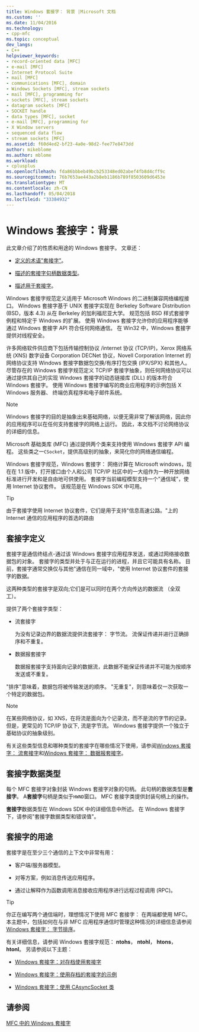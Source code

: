 ```yaml
---
title: Windows 套接字： 背景 |Microsoft 文档
ms.custom: ''
ms.date: 11/04/2016
ms.technology:
- cpp-mfc
ms.topic: conceptual
dev_langs:
- C++
helpviewer_keywords:
- record-oriented data [MFC]
- e-mail [MFC]
- Internet Protocol Suite
- mail [MFC]
- communications [MFC], domain
- Windows Sockets [MFC], stream sockets
- mail [MFC], programming for
- sockets [MFC], stream sockets
- datagram sockets [MFC]
- SOCKET handle
- data types [MFC], socket
- e-mail [MFC], programming for
- X Window servers
- sequenced data flow
- stream sockets [MFC]
ms.assetid: f60d4ed2-bf23-4a0e-98d2-fee77e8473dd
author: mikeblome
ms.author: mblome
ms.workload:
- cplusplus
ms.openlocfilehash: fda86bbbeb49bcb253348ed02abef4fb8d4cff9c
ms.sourcegitcommit: 76b7653ae443a2b8eb1186b789f8503609d6453e
ms.translationtype: MT
ms.contentlocale: zh-CN
ms.lasthandoff: 05/04/2018
ms.locfileid: "33384932"
---
```

# <a name="windows-sockets-background"></a>Windows 套接字：背景
此文章介绍了的性质和用途的 Windows 套接字。 文章还：  
  
-   [定义的术语"套接字"](#_core_definition_of_a_socket)。  
  
-   [描述的套接字句柄数据类型](#_core_the_socket_data_type)。  
  
-   [描述用于套接字](#_core_uses_for_sockets)。  
  
 Windows 套接字规范定义适用于 Microsoft Windows 的二进制兼容网络编程接口。 Windows 套接字基于 UNIX 套接字实现在 Berkeley Software Distribution (BSD，版本 4.3) 从在 Berkeley 的加利福尼亚大学。 规范包括 BSD 样式套接字例程和特定于 Windows 的扩展。 使用 Windows 套接字允许你的应用程序能够通过 Windows 套接字 API 符合任何网络通信。 在 Win32 中，Windows 套接字提供对线程安全。  
  
 许多网络软件供应商下包括传输控制协议 /internet 协议 (TCP/IP)，Xerox 网络系统 (XNS) 数字设备 Corporation DECNet 协议，Novell Corporation Internet 的网络协议支持 Windows 套接字数据包交换/有序打包交换 (IPX/SPX) 和其他人。 尽管存在的 Windows 套接字规范定义 TCP/IP 套接字抽象，则任何网络协议可以通过提供其自己的实现 Windows 套接字的动态链接库 (DLL) 的版本符合 Windows 套接字。 使用 Windows 套接字编写的商业应用程序的示例包括 X Windows 服务器、 终端仿真程序和电子邮件系统。  
  
> [!NOTE]
>  Windows 套接字的目的是抽象出来基础网络，以便无需非常了解该网络，因此你的应用程序可以在任何支持套接字的网络上运行。 因此，本文档不讨论网络协议的详细的信息。  
  
 Microsoft 基础类库 (MFC) 通过提供两个类来支持使用 Windows 套接字 API 编程。 这些类之一`CSocket`，提供高级别的抽象，来简化你的网络通信编程。  
  
 Windows 套接字规范，Windows 套接字： 网络计算在 Microsoft windows，现在在 1.1 版中，打开接口由个人和公司 TCP/IP 社区中的一大组作为一种开放网络标准进行开发和是自由地可供使用。 套接字当前编程模型支持一个"通信域"，使用 Internet 协议套件。 该规范是在 Windows SDK 中可用。  
  
> [!TIP]
>  由于套接字使用 Internet 协议套件，它们是用于支持"信息高速公路。"上的 Internet 通信的应用程序的首选的路由  
  
##  <a name="_core_definition_of_a_socket"></a> 套接字定义  
 套接字是通信终结点-通过该 Windows 套接字应用程序发送，或通过网络接收数据包的对象。 套接字的类型并处于与正在运行的进程，并且它可能具有名称。 目前，套接字通常交换仅与其他"通信在同一域中，"使用 Internet 协议套件的套接字的数据。  
  
 这两种类型的套接字是双向;它们是可以同时在两个方向传达的数据流 （全双工）。  
  
 提供了两个套接字类型：  
  
-   流套接字  
  
     为没有记录边界的数据流提供流套接字： 字节流。 流保证传递并进行正确排序和不重复。  
  
-   数据报套接字  
  
     数据报套接字支持面向记录的数据流，此数据不能保证传递并不可能为按顺序发送或不重复。  
  
 "排序"意味着，数据包将被传输发送的顺序。 "无重复"，则意味着仅一次获取一个特定的数据包。  
  
> [!NOTE]
>  在某些网络协议，如 XNS，在将流是面向为个记录流，而不是流的字节的记录。 但是，更常见的 TCP/IP 协议下, 流是字节流。 Windows 套接字提供一个独立于基础协议的抽象级别。  
  
 有关这些类型信息和哪种类型的套接字在哪些情况下使用，请参阅[Windows 套接字： 流套接字](../mfc/windows-sockets-stream-sockets.md)和[Windows 套接字： 数据报套接字](../mfc/windows-sockets-datagram-sockets.md)。  
  
##  <a name="_core_the_socket_data_type"></a> 套接字数据类型  
 每个 MFC 套接字对象封装 Windows 套接字对象的句柄。 此句柄的数据类型是**套接字**。 A**套接字**句柄是类似于`HWND`窗口。 MFC 套接字类提供封装句柄上的操作。  
  
 **套接字**数据类型在 Windows SDK 中的详细信息中所述。 在 Windows 套接字下，请参阅"套接字数据类型和错误值"。  
  
##  <a name="_core_uses_for_sockets"></a> 套接字的用途  
 套接字是在至少三个通信的上下文中非常有用：  
  
-   客户端/服务器模型。  
  
-   对等方案，例如消息传送应用程序。  
  
-   通过让解释作为函数调用消息接收应用程序进行远程过程调用 (RPC)。  
  
> [!TIP]
>  你正在编写两个通信端时，理想情况下使用 MFC 套接字： 在两端都使用 MFC。 本主题中，包括如何在与非 MFC 应用程序通信时管理这种情况的详细信息请参阅[Windows 套接字： 字节排序](../mfc/windows-sockets-byte-ordering.md)。  
  
 有关详细信息，请参阅 Windows 套接字规范： **ntohs**， **ntohl**， **htons**， **htonl**。 另请参阅以下主题：  
  
-   [Windows 套接字：对存档使用套接字](../mfc/windows-sockets-using-sockets-with-archives.md)  
  
-   [Windows 套接字：使用存档的套接字的示例](../mfc/windows-sockets-example-of-sockets-using-archives.md)  
  
-   [Windows 套接字：使用 CAsyncSocket 类](../mfc/windows-sockets-using-class-casyncsocket.md)  
  
## <a name="see-also"></a>请参阅  
 [MFC 中的 Windows 套接字](../mfc/windows-sockets-in-mfc.md)

